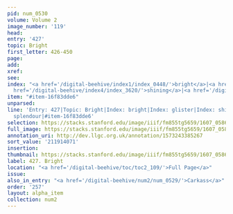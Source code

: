 ```yaml
---
pid: num_0530
volume: Volume 2
image_number: '119'
head:
entry: '427'
topic: Bright
first_letter: 426-450
page:
add:
xref:
see:
index: "<a href='/digital-beehive/index1/index_0448/'>bright</a>|<a href='/digital-beehive/index2/index_1594/'>glister</a>|<a
  href='/digital-beehive/index4/index_3620/'>shining</a>|<a href='/digital-beehive/index4/index_3797/'>splendour</a>"
item: "#item-16f83dde6"
unparsed:
line: 'Entry: 427|Topic: Bright|Index: bright|Index: glister|Index: shining|Index:
  splendour|#item-16f83dde6'
selection: https://stacks.stanford.edu/image/iiif/fm855tg5659/1607_0586/325,4071,3011,340/full/0/default.jpg
full_image: https://stacks.stanford.edu/image/iiif/fm855tg5659/1607_0586/full/full/0/default.jpg
annotation_uri: http://dev.llgc.org.uk/annotation/1573243385267
sort_value: '211914071'
insertion:
thumbnail: https://stacks.stanford.edu/image/iiif/fm855tg5659/1607_0586/325,4071,600,180/250,/0/default.jpg
label: 427. Bright
location: "<a href='/digital-beehive/toc/toc2_109/'>Full Page</a>"
issue:
also_in_entry: "<a href='/digital-beehive/num2/num_0529/'>Carkass</a>"
order: '257'
layout: alpha_item
collection: num2
---
```

